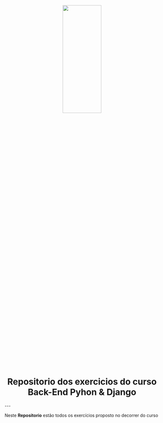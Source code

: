<h1 align="center">
    
<p align="center">
<img src= "https://www.phpit.com.br/storage/2017/10/womakers.jpg" width="50%" height="30%"/>

<h1 align="center"><b>Repositorio dos exercicios do curso Back-End Pyhon & Django </b></h1>
---

<p align="center"> 

Neste **Repositorio** estão todos os exercícios proposto no decorrer do curso


